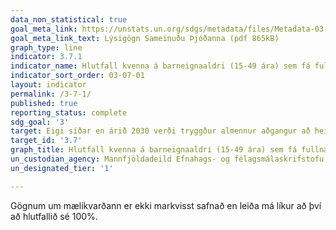 ```yaml
---
data_non_statistical: true
goal_meta_link: https://unstats.un.org/sdgs/metadata/files/Metadata-03-07-01.pdf
goal_meta_link_text: Lýsigögn Sameinuðu Þjóðanna (pdf 865kB)
graph_type: line
indicator: 3.7.1
indicator_name: Hlutfall kvenna á barneignaaldri (15-49 ára) sem fá fullnægjandi og nútímalega þjónustu m.t.t. fjölskylduáætlanagerðar.
indicator_sort_order: 03-07-01
layout: indicator
permalink: /3-7-1/
published: true
reporting_status: complete
sdg_goal: '3'
target: Eigi síðar en árið 2030 verði tryggður almennur aðgangur að heilbrigðisþjónustu á sviði kynheilbrigðis, meðal annars fyrir þá sem ætla að stofna fjölskyldu, og fræðsla og upplýsingagjöf veitt því tengdu. Tryggt verði að kynheilbrigði verði fellt inn í landsáætlanir.
target_id: '3.7'
graph_title: Hlutfall kvenna á barneignaaldri (15-49 ára) sem fá fullnægjandi og nútímalega þjónustu m.t.t. fjölskylduáætlanagerðar.
un_custodian_agency: Mannfjöldadeild Efnahags- og félagsmálaskrifstofu Sameinuðu Þjóðanna (DESA)
un_designated_tier: '1'

---
```


Gögnum um mælikvarðann er ekki markvisst safnað en leiða má líkur að því að hlutfallið sé 100%.
